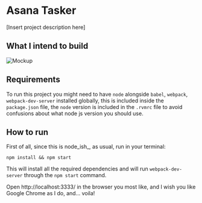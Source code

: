 # Asana Tasker
[Insert project description here]

## What I intend to build
![Mockup](https://s9.postimg.org/u1aj7ciun/Screen_Shot_2016_10_04_at_5_36_26_PM.png)
## Requirements
To run this project you might need to have `node` alongside `babel`, `webpack`, `webpack-dev-server` installed globally, this is included inside the `package.json` file, the `node` version is included in the `.rvmrc` file to avoid confusions about what node js version you should use.

## How to run
First of all, since this is node_ish_, as usual, run in your terminal:
```
npm install && npm start
```
This will install all the required dependencies and will run `webpack-dev-server` through the `npm start` command.

Open http://localhost:3333/ in the browser you most like, and I wish you like Google Chrome as I do, and... voila!
